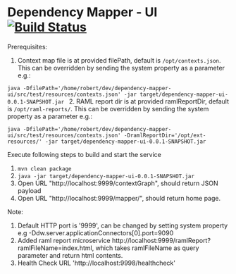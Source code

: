 # Dependency Mapper - UI [![Build Status](https://travis-ci.org/CJSCommonPlatform/dependency-mapper-ui.svg?branch=master)](https://github.com/CJSCommonPlatform/dependency-mapper-ui)

Prerequisites:

1. Context map file is at provided filePath, default is `/opt/contexts.json`. This can be overridden by sending the system property as a parameter  e.g.:

`java -DfilePath='/home/robert/dev/dependency-mapper-ui/src/test/resources/contexts.json' -jar target/dependency-mapper-ui-0.0.1-SNAPSHOT.jar `
2. RAML report dir is at provided ramlReportDir, default is `/opt/raml-reports/`. This can be overridden by sending the system property as a parameter  e.g.:

`java -DfilePath='/home/robert/dev/dependency-mapper-ui/src/test/resources/contexts.json' -DramlReportDir='/opt/ext-resources/' -jar target/dependency-mapper-ui-0.0.1-SNAPSHOT.jar `


Execute following steps to build and start the service

1. `mvn clean package`
2. `java -jar target/dependency-mapper-ui-0.0.1-SNAPSHOT.jar ` 
3. Open URL "http://localhost:9999/contextGraph", should return JSON payload
4. Open URL "http://localhost:9999/mapper/", should return home page.

Note:

1. Default HTTP port is '9999', can be changed by setting system property e.g -Ddw.server.applicationConnectors[0].port=9090
2. Added raml report microservice http://localhost:9999/ramlReport?ramlFileName=index.html, which takes ramlFileName as query parameter and return html contents. 
3. Health Check URL 'http://localhost:9998/healthcheck'
